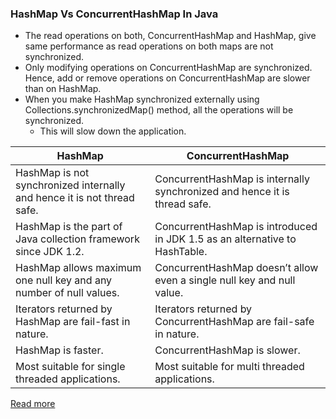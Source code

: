 ### HashMap Vs ConcurrentHashMap In Java
- The read operations on both, ConcurrentHashMap and HashMap, give same performance as read operations on both maps are not synchronized.
- Only modifying operations on ConcurrentHashMap are synchronized. Hence, add or remove operations on ConcurrentHashMap are slower than on HashMap.
- When you make HashMap synchronized externally using Collections.synchronizedMap() method, all the operations will be synchronized.
    - This will slow down the application.

| HashMap | ConcurrentHashMap |
|---|---|
| HashMap is not synchronized internally and hence it is not thread safe. | ConcurrentHashMap is internally synchronized and hence it is thread safe. |
| HashMap is the part of Java collection framework since JDK 1.2. | ConcurrentHashMap is introduced in JDK 1.5 as an alternative to HashTable. |
| HashMap allows maximum one null key and any number of null values. | ConcurrentHashMap doesn’t allow even a single null key and null value. |
| Iterators returned by HashMap are fail-fast in nature. | Iterators returned by ConcurrentHashMap are fail-safe in nature. |
| HashMap is faster. | ConcurrentHashMap is slower. |
| Most suitable for single threaded applications. | Most suitable for multi threaded applications. |
[Read more](https://javaconceptoftheday.com/hashmap-vs-concurrenthashmap-in-java/)